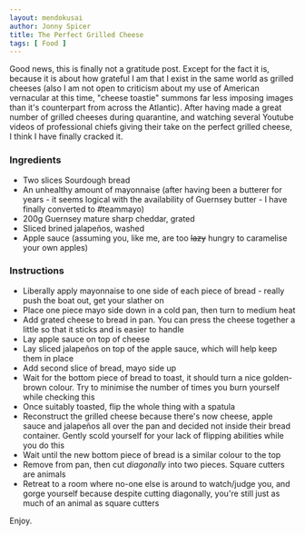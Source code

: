 ```yaml
---
layout: mendokusai
author: Jonny Spicer
title: The Perfect Grilled Cheese
tags: [ Food ]
---
```

Good news, this is finally not a gratitude post. Except for the fact it is, because it is about how grateful I am that I exist in the same world as grilled cheeses (also I am not
open to criticism about my use of American vernacular at this time, "cheese toastie" summons far less imposing images than it's counterpart from across the Atlantic). After having
made a great number of grilled cheeses during quarantine, and watching several Youtube videos of professional chiefs giving their take on the perfect grilled cheese, I think I have
finally cracked it.

### Ingredients

- Two slices Sourdough bread
- An unhealthy amount of mayonnaise (after having been a butterer for years - it seems logical with the availability of Guernsey butter - I have finally converted to #teammayo)
- 200g Guernsey mature sharp cheddar, grated
- Sliced brined jalapeños, washed
- Apple sauce (assuming you, like me, are too ~~lazy~~ hungry to caramelise your own apples)

### Instructions

- Liberally apply mayonnaise to one side of each piece of bread - really push the boat out, get your slather on
- Place one piece mayo side down in a cold pan, then turn to medium heat
- Add grated cheese to bread in pan. You can press the cheese together a little so that it sticks and is easier to handle
- Lay apple sauce on top of cheese
- Lay sliced jalapeños on top of the apple sauce, which will help keep them in place
- Add second slice of bread, mayo side up
- Wait for the bottom piece of bread to toast, it should turn a nice golden-brown colour. Try to minimise the number of times you burn yourself while checking this
- Once suitably toasted, flip the whole thing with a spatula
- Reconstruct the grilled cheese because there's now cheese, apple sauce and jalapeños all over the pan and decided not inside their bread container. Gently scold yourself for
your lack of flipping abilities while you do this
- Wait until the new bottom piece of bread is a similar colour to the top
- Remove from pan, then cut *diagonally* into two pieces. Square cutters are animals
- Retreat to a room where no-one else is around to watch/judge you, and gorge yourself because despite cutting diagonally, you're still just as much of an animal as square cutters

Enjoy.

